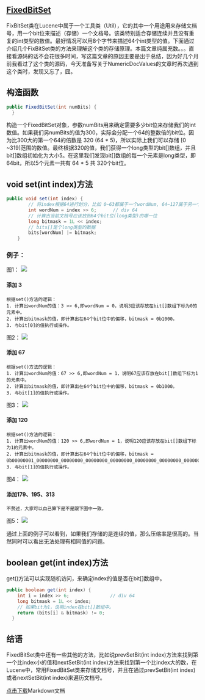 ## [FixedBitSet](https://www.amazingkoala.com.cn/Lucene/gongjulei/)
FixBitSet类在Lucene中属于一个工具类（Util），它的其中一个用途用来存储文档号，用一个bit位来描述（存储）一个文档号。该类特别适合存储连续并且没有重复的int类型的数值。最好情况可以用8个字节来描述64个int类型的值。下面通过介绍几个FixBitSet类的方法来理解这个类的存储原理。本篇文章纯属充数。。。直接看源码的话不会花很多时间，写这篇文章的原因主要是出于总结，因为好几个月前我看过了这个类的源码，今天准备写关于NumericDocValues的文章时再次遇到这个类时，发现又忘了，囧。
## 构造函数

```java
public FixedBitSet(int numBits) {
  }
```
构造一个FixedBitSet对象，参数numBits用来确定需要多少bit位来存储我们的int数值。如果我们另numBits的值为300，实际会分配一个64的整数倍的bit位。因为比300大的第一个64的倍数是 320 (64 * 5)，所以实际上我们可以存储 [0 ~319]范围的数值。最终根据320的值，我们获得一个long类型的bit[]数组，并且bit[]数组初始化为大小5。在这里我们发现bit[]数组的每一个元素是long类型，即64bit，所以5个元素一共有 64 * 5 共 320个bit位。

## void set(int index)方法
```java
public void set(int index) {
        // 将index根据64进行划分，比如 0~63都属于一个wordNum, 64~127属于另一个wordNum
        int wordNum = index >> 6;      // div 64
        // 计算出当前文档号应该放到64个bit位(long类型)的哪一位
        long bitmask = 1L << index;
        // bits[]是个long类型的数据
        bits[wordNum] |= bitmask;
    }
```
### 例子：
图1：
<img src="http://www.amazingkoala.com.cn/uploads/lucene/utils/FixedBitSet/1.png">

#### 添加 3
```text
根据set()方法的逻辑：
1. 计算出wordNum的值：3 >> 6,即wordNum = 0，说明3应该存放在bit[]数组下标为0的元素中。
2. 计算出bitmask的值，即计算出在64个bit位中的偏移，bitmask = 0b1000。
3. 与bit[0]的值执行或操作。
```
图2：
<img src="http://www.amazingkoala.com.cn/uploads/lucene/utils/FixedBitSet/2.png">
#### 添加 67
```text
根据set()方法的逻辑：
1. 计算出wordNum的值：67 >> 6,即wordNum = 1，说明67应该存放在bit[]数组下标为1的元素中。
2. 计算出bitmask的值，即计算出在64个bit位中的偏移，bitmask = 0b1000。
3. 与bit[1]的值执行或操作。
```
图3：
<img src="http://www.amazingkoala.com.cn/uploads/lucene/utils/FixedBitSet/3.png">

#### 添加 120
```text
根据set()方法的逻辑：
1. 计算出wordNum的值：120 >> 6,即wordNum = 1，说明120应该存放在bit[]数组下标为1的元素中。
2. 计算出bitmask的值，即计算出在64个bit位中的偏移，bitmask = 0b00000001_00000000_00000000_00000000_00000000_00000000_00000000_00000000。
3. 与bit[1]的值执行或操作。
```
图4：
<img src="http://www.amazingkoala.com.cn/uploads/lucene/utils/FixedBitSet/4.png">
#### 添加179、195、313
```
不赘述，大家可以自己算下是不是跟下图中一致。
```
图5：
<img src="http://www.amazingkoala.com.cn/uploads/lucene/utils/FixedBitSet/5.png">

通过上面的例子可以看到，如果我们存储的是连续的值，那么压缩率是很高的。当然同时可以看出无法处理有相同值的问题。
## boolean get(int index)方法
get()方法可以实现随机访问，来确定index的值是否在bit[]数组中。
```java
public boolean get(int index) {
    int i = index >> 6;               // div 64
    long bitmask = 1L << index;
    // 如果bit为1，说明index在bit[]数组中。
    return (bits[i] & bitmask) != 0;
  }
```
## 结语
FixedBitSet类中还有一些其他的方法，比如说prevSetBit(int index)方法来找到第一个比index小的值和nextSetBit(int index)方法来找到第一个比index大的数，在Lucene中，常用FixedBitSet类来存储文档号，并且在通过prevSetBit(int index)或者nextSetBit(int index)来遍历文档号。

[点击下载](http://www.amazingkoala.com.cn/attachment/Lucene/utils/FixedBitSet/FixedBitSet.zip)Markdown文档